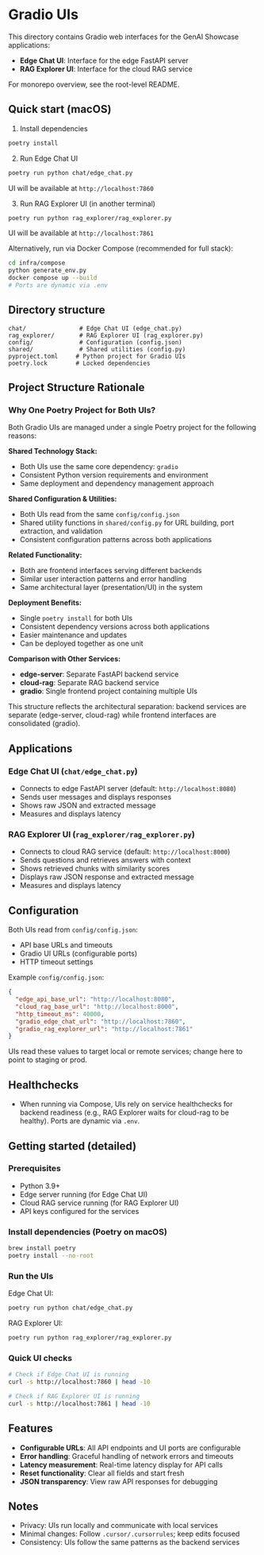 # Gradio UIs

This directory contains Gradio web interfaces for the GenAI Showcase applications:
- **Edge Chat UI**: Interface for the edge FastAPI server
- **RAG Explorer UI**: Interface for the cloud RAG service

For monorepo overview, see the root-level README.

## Quick start (macOS)

1) Install dependencies
```bash
poetry install
```

2) Run Edge Chat UI
```bash
poetry run python chat/edge_chat.py
```
UI will be available at `http://localhost:7860`

3) Run RAG Explorer UI (in another terminal)
```bash
poetry run python rag_explorer/rag_explorer.py
```
UI will be available at `http://localhost:7861`

Alternatively, run via Docker Compose (recommended for full stack):
```bash
cd infra/compose
python generate_env.py
docker compose up --build
# Ports are dynamic via .env
```

## Directory structure

```
chat/               # Edge Chat UI (edge_chat.py)
rag_explorer/       # RAG Explorer UI (rag_explorer.py)
config/             # Configuration (config.json)
shared/             # Shared utilities (config.py)
pyproject.toml     # Python project for Gradio UIs
poetry.lock        # Locked dependencies
```

## Project Structure Rationale

### Why One Poetry Project for Both UIs?

Both Gradio UIs are managed under a single Poetry project for the following reasons:

**Shared Technology Stack:**
- Both UIs use the same core dependency: `gradio`
- Consistent Python version requirements and environment
- Same deployment and dependency management approach

**Shared Configuration & Utilities:**
- Both UIs read from the same `config/config.json`
- Shared utility functions in `shared/config.py` for URL building, port extraction, and validation
- Consistent configuration patterns across both applications

**Related Functionality:**
- Both are frontend interfaces serving different backends
- Similar user interaction patterns and error handling
- Same architectural layer (presentation/UI) in the system

**Deployment Benefits:**
- Single `poetry install` for both UIs
- Consistent dependency versions across both applications
- Easier maintenance and updates
- Can be deployed together as one unit

**Comparison with Other Services:**
- **edge-server**: Separate FastAPI backend service
- **cloud-rag**: Separate RAG backend service
- **gradio**: Single frontend project containing multiple UIs

This structure reflects the architectural separation: backend services are separate (edge-server, cloud-rag) while frontend interfaces are consolidated (gradio).

## Applications

### Edge Chat UI (`chat/edge_chat.py`)
- Connects to edge FastAPI server (default: `http://localhost:8080`)
- Sends user messages and displays responses
- Shows raw JSON and extracted message
- Measures and displays latency

### RAG Explorer UI (`rag_explorer/rag_explorer.py`)
- Connects to cloud RAG service (default: `http://localhost:8000`)
- Sends questions and retrieves answers with context
- Shows retrieved chunks with similarity scores
- Displays raw JSON response and extracted message
- Measures and displays latency

## Configuration

Both UIs read from `config/config.json`:
- API base URLs and timeouts
- Gradio UI URLs (configurable ports)
- HTTP timeout settings

Example `config/config.json`:
```json
{
  "edge_api_base_url": "http://localhost:8080",
  "cloud_rag_base_url": "http://localhost:8000",
  "http_timeout_ms": 40000,
  "gradio_edge_chat_url": "http://localhost:7860",
  "gradio_rag_explorer_url": "http://localhost:7861"
}
```

UIs read these values to target local or remote services; change here to point to staging or prod.

## Healthchecks
- When running via Compose, UIs rely on service healthchecks for backend readiness (e.g., RAG Explorer waits for cloud-rag to be healthy). Ports are dynamic via `.env`.

## Getting started (detailed)

### Prerequisites
- Python 3.9+
- Edge server running (for Edge Chat UI)
- Cloud RAG service running (for RAG Explorer UI)
- API keys configured for the services

### Install dependencies (Poetry on macOS)
```bash
brew install poetry
poetry install --no-root
```

### Run the UIs

Edge Chat UI:
```bash
poetry run python chat/edge_chat.py
```

RAG Explorer UI:
```bash
poetry run python rag_explorer/rag_explorer.py
```

### Quick UI checks
```bash
# Check if Edge Chat UI is running
curl -s http://localhost:7860 | head -10

# Check if RAG Explorer UI is running
curl -s http://localhost:7861 | head -10
```

## Features

- **Configurable URLs**: All API endpoints and UI ports are configurable
- **Error handling**: Graceful handling of network errors and timeouts
- **Latency measurement**: Real-time latency display for API calls
- **Reset functionality**: Clear all fields and start fresh
- **JSON transparency**: View raw API responses for debugging

## Notes

- Privacy: UIs run locally and communicate with local services
- Minimal changes: Follow `.cursor/.cursorrules`; keep edits focused
- Consistency: UIs follow the same patterns as the backend services
